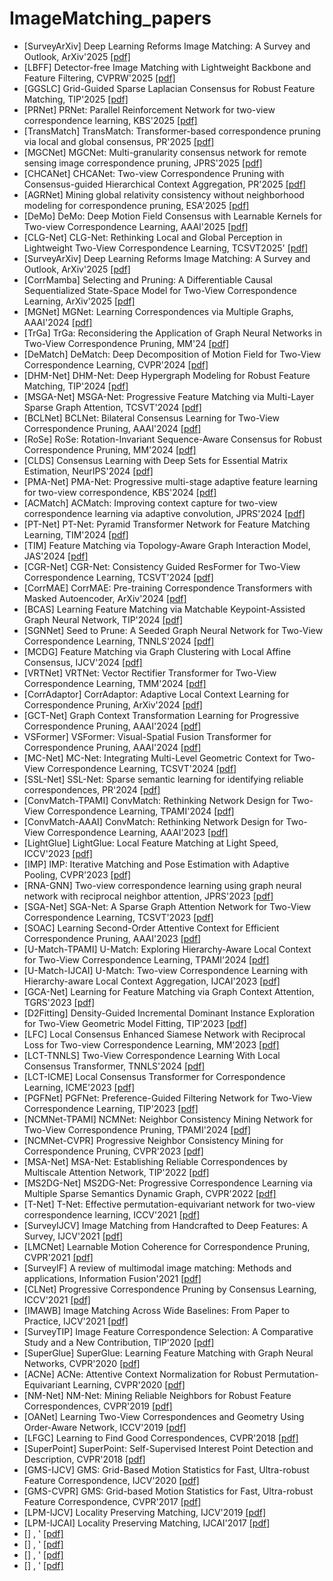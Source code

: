 # ImageMatching_papers
- [SurveyArXiv] Deep Learning Reforms Image Matching: A Survey and Outlook, ArXiv'2025 [[pdf]](https://arxiv.org/pdf/2506.04619)
- [LBFF] Detector-free Image Matching with Lightweight Backbone and Feature Filtering, CVPRW'2025 [[pdf]](https://openaccess.thecvf.com/content/CVPR2025W/IMW/papers/Guo_Detector-free_Image_Matching_with_Lightweight_Backbone_and_Feature_Filtering_CVPRW_2025_paper.pdf)
- [GGSLC] Grid-Guided Sparse Laplacian Consensus for Robust Feature Matching, TIP'2025 [[pdf]](https://ieeexplore.ieee.org/abstract/document/10891339)
- [PRNet] PRNet: Parallel Reinforcement Network for two-view correspondence learning, KBS'2025 [[pdf]](https://www.sciencedirect.com/science/article/abs/pii/S0950705125000267)
- [TransMatch] TransMatch: Transformer-based correspondence pruning via local and global consensus, PR'2025 [[pdf]](https://www.sciencedirect.com/science/article/abs/pii/S0031320324008719)
- [MGCNet] MGCNet: Multi-granularity consensus network for remote sensing image correspondence pruning, JPRS'2025 [[pdf]](https://www.sciencedirect.com/science/article/abs/pii/S0924271624004192)
- [CHCANet] CHCANet: Two-view Correspondence Pruning with Consensus-guided Hierarchical Context Aggregation, PR'2025 [[pdf]](https://www.sciencedirect.com/science/article/abs/pii/S0031320324010331)
- [AGRNet] Mining global relativity consistency without neighborhood modeling for correspondence pruning, ESA'2025 [[pdf]](https://www.sciencedirect.com/science/article/abs/pii/S0957417425008619)
- [DeMo] DeMo: Deep Motion Field Consensus with Learnable Kernels for Two-view Correspondence Learning, AAAI'2025 [[pdf]](https://ojs.aaai.org/index.php/AAAI/article/view/32622)
- [CLG-Net] CLG-Net: Rethinking Local and Global Perception in Lightweight Two-View Correspondence Learning, TCSVT2025' [[pdf]](https://ieeexplore.ieee.org/abstract/document/10678746)
- [SurveyArXiv] Deep Learning Reforms Image Matching: A Survey and Outlook, ArXiv'2025 [[pdf]](https://arxiv.org/abs/2506.04619)
- [CorrMamba] Selecting and Pruning: A Differentiable Causal Sequentialized State-Space Model for Two-View Correspondence Learning, ArXiv'2025 [[pdf]](https://arxiv.org/abs/2503.17938)
- [MGNet] MGNet: Learning Correspondences via Multiple Graphs, AAAI'2024 [[pdf]](https://ojs.aaai.org/index.php/AAAI/article/view/28187)
- [TrGa] TrGa: Reconsidering the Application of Graph Neural Networks in Two-View Correspondence Pruning, MM'24 [[pdf]](https://dl.acm.org/doi/abs/10.1145/3664647.3681139)
- [DeMatch] DeMatch: Deep Decomposition of Motion Field for Two-View Correspondence Learning, CVPR'2024 [[pdf]](https://openaccess.thecvf.com/content/CVPR2024/papers/Zhang_DeMatch_Deep_Decomposition_of_Motion_Field_for_Two-View_Correspondence_Learning_CVPR_2024_paper.pdf)
- [DHM-Net] DHM-Net: Deep Hypergraph Modeling for Robust Feature Matching, TIP'2024 [[pdf]](https://ieeexplore.ieee.org/abstract/document/10720713)
- [MSGA-Net] MSGA-Net: Progressive Feature Matching via Multi-Layer Sparse Graph Attention, TCSVT'2024 [[pdf]](https://ieeexplore.ieee.org/abstract/document/10439184)
- [BCLNet] BCLNet: Bilateral Consensus Learning for Two-View Correspondence Pruning, AAAI'2024 [[pdf]](https://ojs.aaai.org/index.php/AAAI/article/view/28218)
- [RoSe] RoSe: Rotation-Invariant Sequence-Aware Consensus for Robust Correspondence Pruning, MM'2024 [[pdf]](https://dl.acm.org/doi/abs/10.1145/3664647.3681124)
- [CLDS] Consensus Learning with Deep Sets for Essential Matrix Estimation, NeurIPS'2024 [[pdf]](https://proceedings.neurips.cc/paper_files/paper/2024/hash/b7f09d26f9b64b5430402860158c2e19-Abstract-Conference.html)
- [PMA-Net] PMA-Net: Progressive multi-stage adaptive feature learning for two-view correspondence, KBS'2024 [[pdf]](https://www.sciencedirect.com/science/article/abs/pii/S0950705124005616)
- [ACMatch] ACMatch: Improving context capture for two-view correspondence learning via adaptive convolution, JPRS'2024 [[pdf]](https://www.sciencedirect.com/science/article/abs/pii/S092427162400412X)
- [PT-Net] PT-Net: Pyramid Transformer Network for Feature Matching Learning, TIM'2024 [[pdf]](https://ieeexplore.ieee.org/abstract/document/10443936)
- [TIM] Feature Matching via Topology-Aware Graph Interaction Model, JAS'2024 [[pdf]](https://ieeexplore.ieee.org/abstract/document/10399360)
- [CGR-Net] CGR-Net: Consistency Guided ResFormer for Two-View Correspondence Learning, TCSVT'2024 [[pdf]](https://ieeexplore.ieee.org/abstract/document/10623710)
- [CorrMAE] CorrMAE: Pre-training Correspondence Transformers with Masked Autoencoder, ArXiv'2024 [[pdf]](https://arxiv.org/abs/2406.05773)
- [BCAS] Learning Feature Matching via Matchable Keypoint-Assisted Graph Neural Network, TIP'2024 [[pdf]](https://ieeexplore.ieee.org/abstract/document/10794561)
- [SGNNet] Seed to Prune: A Seeded Graph Neural Network for Two-View Correspondence Learning, TNNLS'2024 [[pdf]](https://ieeexplore.ieee.org/abstract/document/10645697)
- [MCDG] Feature Matching via Graph Clustering with Local Affine Consensus, IJCV'2024 [[pdf]](https://link.springer.com/article/10.1007/s11263-024-02291-5)
- [VRTNet] VRTNet: Vector Rectifier Transformer for Two-View Correspondence Learning, TMM'2024 [[pdf]](https://ieeexplore.ieee.org/abstract/document/10812827)
- [CorrAdaptor] CorrAdaptor: Adaptive Local Context Learning for Correspondence Pruning, ArXiv'2024 [[pdf]](https://arxiv.org/abs/2408.08134)
- [GCT-Net] Graph Context Transformation Learning for Progressive Correspondence Pruning, AAAI'2024 [[pdf]](https://ojs.aaai.org/index.php/AAAI/article/view/27967)
- VSFormer] VSFormer: Visual-Spatial Fusion Transformer for Correspondence Pruning, AAAI'2024 [[pdf]](https://ojs.aaai.org/index.php/AAAI/article/view/28123)
- [MC-Net] MC-Net: Integrating Multi-Level Geometric Context for Two-View Correspondence Learning, TCSVT'2024 [[pdf]](https://ieeexplore.ieee.org/abstract/document/10463087)
- [SSL-Net] SSL-Net: Sparse semantic learning for identifying reliable correspondences, PR'2024 [[pdf]](https://www.sciencedirect.com/science/article/abs/pii/S0031320323007367)
- [ConvMatch-TPAMI] ConvMatch: Rethinking Network Design for Two-View Correspondence Learning, TPAMI'2024 [[pdf]](https://ieeexplore.ieee.org/abstract/document/10323178)
- [ConvMatch-AAAI] ConvMatch: Rethinking Network Design for Two-View Correspondence Learning, AAAI'2023 [[pdf]](https://openreview.net/pdf?id=DnaHIVXRzmh)
- [LightGlue] LightGlue: Local Feature Matching at Light Speed, ICCV'2023 [[pdf]](https://openaccess.thecvf.com/content/ICCV2023/papers/Lindenberger_LightGlue_Local_Feature_Matching_at_Light_Speed_ICCV_2023_paper.pdf)
- [IMP] IMP: Iterative Matching and Pose Estimation with Adaptive Pooling, CVPR'2023 [[pdf]](https://openaccess.thecvf.com/content/CVPR2023/papers/Xue_IMP_Iterative_Matching_and_Pose_Estimation_With_Adaptive_Pooling_CVPR_2023_paper.pdf)
- [RNA-GNN] Two-view correspondence learning using graph neural network with reciprocal neighbor attention, JPRS'2023 [[pdf]](https://www.sciencedirect.com/science/article/abs/pii/S0924271623001557)
- [SGA-Net] SGA-Net: A Sparse Graph Attention Network for Two-View Correspondence Learning, TCSVT'2023 [[pdf]](https://ieeexplore.ieee.org/abstract/document/10124002)
- [SOAC] Learning Second-Order Attentive Context for Efficient Correspondence Pruning, AAAI'2023 [[pdf]](https://ojs.aaai.org/index.php/AAAI/article/view/25431)
- [U-Match-TPAMI] U-Match: Exploring Hierarchy-Aware Local Context for Two-View Correspondence Learning, TPAMI'2024 [[pdf]](https://ieeexplore.ieee.org/abstract/document/10643351)
- [U-Match-IJCAI] U-Match: Two-view Correspondence Learning with Hierarchy-aware Local Context Aggregation, IJCAI'2023 [[pdf]](https://openreview.net/pdf?id=6iAOZcxpeYV)
- [GCA-Net] Learning for Feature Matching via Graph Context Attention, TGRS'2023 [[pdf]](https://ieeexplore.ieee.org/abstract/document/10075633)
- [D2Fitting] Density-Guided Incremental Dominant Instance Exploration for Two-View Geometric Model Fitting, TIP'2023 [[pdf]](https://ieeexplore.ieee.org/abstract/document/10268349)
- [LFC] Local Consensus Enhanced Siamese Network with Reciprocal Loss for Two-view Correspondence Learning, MM'2023 [[pdf]](https://dl.acm.org/doi/abs/10.1145/3581783.3612458)
- [LCT-TNNLS] Two-View Correspondence Learning With Local Consensus Transformer, TNNLS'2024 [[pdf]](https://ieeexplore.ieee.org/abstract/document/10750907)
- [LCT-ICME] Local Consensus Transformer for Correspondence Learning, ICME'2023 [[pdf]](https://ieeexplore.ieee.org/abstract/document/10219942)
- [PGFNet] PGFNet: Preference-Guided Filtering Network for Two-View Correspondence Learning, TIP'2023 [[pdf]](https://ieeexplore.ieee.org/abstract/document/10041834)
- [NCMNet-TPAMI] NCMNet: Neighbor Consistency Mining Network for Two-View Correspondence Pruning, TPAMI'2024 [[pdf]](https://ieeexplore.ieee.org/abstract/document/10705098)
- [NCMNet-CVPR] Progressive Neighbor Consistency Mining for Correspondence Pruning, CVPR'2023 [[pdf]](https://openaccess.thecvf.com/content/CVPR2023/papers/Liu_Progressive_Neighbor_Consistency_Mining_for_Correspondence_Pruning_CVPR_2023_paper.pdf)
- [MSA-Net] MSA-Net: Establishing Reliable Correspondences by Multiscale Attention Network, TIP'2022 [[pdf]](https://ieeexplore.ieee.org/abstract/document/9813457)
- [MS2DG-Net] MS2DG-Net: Progressive Correspondence Learning via Multiple Sparse Semantics Dynamic Graph, CVPR'2022 [[pdf]](https://openaccess.thecvf.com/content/CVPR2022/papers/Dai_MS2DG-Net_Progressive_Correspondence_Learning_via_Multiple_Sparse_Semantics_Dynamic_Graph_CVPR_2022_paper.pdf)
- [T-Net] T-Net: Effective permutation-equivariant network for two-view correspondence learning, ICCV'2021 [[pdf]](https://openaccess.thecvf.com/content/ICCV2021/papers/Zhong_T-Net_Effective_Permutation-Equivariant_Network_for_Two-View_Correspondence_Learning_ICCV_2021_paper.pdf)
- [SurveyIJCV] Image Matching from Handcrafted to Deep Features: A Survey, IJCV'2021 [[pdf]](https://link.springer.com/content/pdf/10.1007/s11263-020-01359-2.pdf)
- [LMCNet] Learnable Motion Coherence for Correspondence Pruning, CVPR'2021 [[pdf]](https://openaccess.thecvf.com/content/CVPR2021/papers/Liu_Learnable_Motion_Coherence_for_Correspondence_Pruning_CVPR_2021_paper.pdf)
- [SurveyIF] A review of multimodal image matching: Methods and applications, Information Fusion'2021 [[pdf]](https://www.sciencedirect.com/science/article/abs/pii/S156625352100035X)
- [CLNet] Progressive Correspondence Pruning by Consensus Learning, ICCV'2021 [[pdf]](https://openaccess.thecvf.com/content/ICCV2021/papers/Zhao_Progressive_Correspondence_Pruning_by_Consensus_Learning_ICCV_2021_paper.pdf)
- [IMAWB] Image Matching Across Wide Baselines: From Paper to Practice, IJCV'2021 [[pdf]](https://link.springer.com/article/10.1007/s11263-020-01385-0)
- [SurveyTIP] Image Feature Correspondence Selection: A Comparative Study and a New Contribution, TIP'2020 [[pdf]](https://ieeexplore.ieee.org/abstract/document/8949766)
- [SuperGlue] SuperGlue: Learning Feature Matching with Graph Neural Networks, CVPR'2020 [[pdf]](https://openaccess.thecvf.com/content_CVPR_2020/papers/Sarlin_SuperGlue_Learning_Feature_Matching_With_Graph_Neural_Networks_CVPR_2020_paper.pdf)
- [ACNe] ACNe: Attentive Context Normalization for Robust Permutation-Equivariant Learning, CVPR'2020 [[pdf]](https://openaccess.thecvf.com/content_CVPR_2020/papers/Sun_ACNe_Attentive_Context_Normalization_for_Robust_Permutation-Equivariant_Learning_CVPR_2020_paper.pdf)
- [NM-Net] NM-Net: Mining Reliable Neighbors for Robust Feature Correspondences, CVPR'2019 [[pdf]](https://openaccess.thecvf.com/content_CVPR_2019/papers/Zhao_NM-Net_Mining_Reliable_Neighbors_for_Robust_Feature_Correspondences_CVPR_2019_paper.pdf)
- [OANet] Learning Two-View Correspondences and Geometry Using Order-Aware Network, ICCV'2019 [[pdf]](https://openaccess.thecvf.com/content_ICCV_2019/papers/Zhang_Learning_Two-View_Correspondences_and_Geometry_Using_Order-Aware_Network_ICCV_2019_paper.pdf)
- [LFGC] Learning to Find Good Correspondences, CVPR'2018 [[pdf]](https://openaccess.thecvf.com/content_cvpr_2018/papers/Yi_Learning_to_Find_CVPR_2018_paper.pdf)
- [SuperPoint] SuperPoint: Self-Supervised Interest Point Detection and Description, CVPR'2018 [[pdf]](https://openaccess.thecvf.com/content_cvpr_2018_workshops/papers/w9/DeTone_SuperPoint_Self-Supervised_Interest_CVPR_2018_paper.pdf)
- [GMS-IJCV] GMS: Grid-Based Motion Statistics for Fast, Ultra-robust Feature Correspondence, IJCV'2020 [[pdf]](https://link.springer.com/content/pdf/10.1007/s11263-019-01280-3.pdf)
- [GMS-CVPR] GMS: Grid-based Motion Statistics for Fast, Ultra-robust Feature Correspondence, CVPR'2017 [[pdf]](https://openaccess.thecvf.com/content_cvpr_2017/papers/Bian_GMS_Grid-based_Motion_CVPR_2017_paper.pdf)
- [LPM-IJCV] Locality Preserving Matching, IJCV'2019 [[pdf]](https://openreview.net/pdf?id=YR5rlIkI23)
- [LPM-IJCAI] Locality Preserving Matching, IJCAI'2017 [[pdf]](https://www.ijcai.org/Proceedings/2017/0627.pdf)
- [] , ' [[pdf]]()
- [] , ' [[pdf]]()
- [] , ' [[pdf]]()
- [] , ' [[pdf]]()



